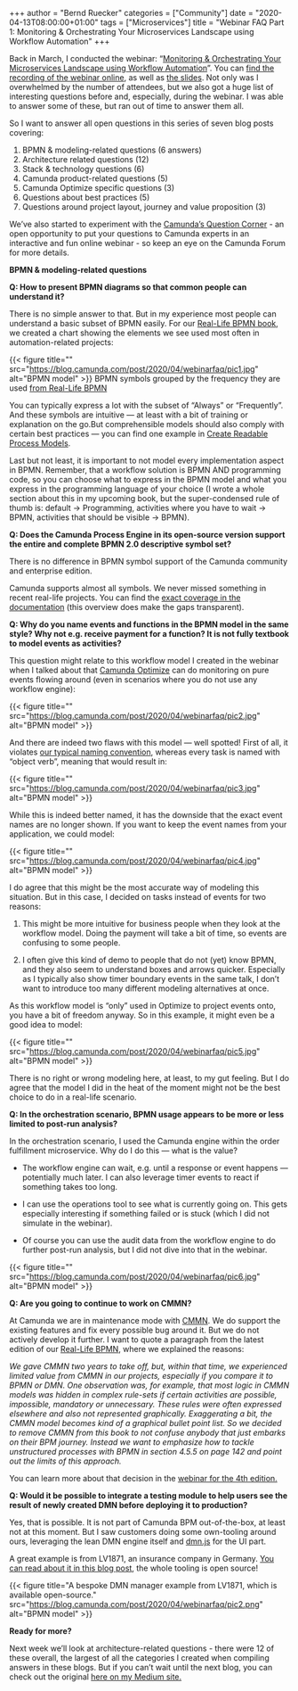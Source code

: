 +++
author = "Bernd Ruecker"
categories = ["Community"]
date = "2020-04-13T08:00:00+01:00"
tags = ["Microservices"]
title = "Webinar FAQ Part 1: Monitoring & Orchestrating Your Microservices Landscape using Workflow Automation"
+++

Back in March, I conducted the webinar: “[Monitoring & Orchestrating Your Microservices Landscape using Workflow Automation](https://camunda.com/learn/webinars/microservices-landscape-workflow-automation/)”. You can [find the recording of the webinar online](https://camunda.com/learn/fulfillment/webinars/microservices-landscape-workflow-automation-thank-you/), as well as [the slides](https://www.slideshare.net/camunda/webinar-monitoring-orchestrating-your-microservices-landscape-using-workflow-automation). Not only was I overwhelmed by the number of attendees, but we also got a huge list of interesting questions before and, especially, during the webinar. I was able to answer some of these, but ran out of time to answer them all.
<!--more-->
So I want to answer all open questions in this series of seven blog posts covering:

1. BPMN & modeling-related questions (6 answers)
2. Architecture related questions (12)
3. Stack & technology questions (6)
4. Camunda product-related questions (5)
5. Camunda Optimize specific questions (3)
6. Questions about best practices (5)
7. Questions around project layout, journey and value proposition (3)

We’ve also started to experiment with the [Camunda’s Question Corner](https://forum.camunda.org/t/feedback-camundas-question-corner/18828) - an open opportunity to put your questions to Camunda experts in an interactive and fun online webinar -  so keep an eye on the Camunda Forum for more details.

__BPMN & modeling-related questions__

__Q: How to present BPMN diagrams so that common people can understand it?__

There is no simple answer to that. But in my experience most people can understand a basic subset of BPMN easily. For our [Real-Life BPMN book](https://www.amazon.com/dp/1086302095/), we created a chart showing the elements we see used most often in automation-related projects:

{{< figure title="" src="https://blog.camunda.com/post/2020/04/webinarfaq/pic1.jpg" alt="BPMN model" >}}
BPMN symbols grouped by the frequency they are used [from Real-Life BPMN](https://www.amazon.com/dp/1086302095/)

You can typically express a lot with the subset of “Always” or “Frequently”. And these symbols are intuitive — at least with a bit of training or explanation on the go.But comprehensible models should also comply with certain best practices — you can find one example in [Create Readable Process Models](https://camunda.com/best-practices/creating-readable-process-models/).

Last but not least, it is important to not model every implementation aspect in BPMN. Remember, that a workflow solution is BPMN AND programming code, so you can choose what to express in the BPMN model and what you express in the programming language of your choice (I wrote a whole section about this in my upcoming book, but the super-condensed rule of thumb is: default → Programming, activities where you have to wait → BPMN, activities that should be visible → BPMN).

__Q: Does the Camunda Process Engine in its open-source version support the entire and complete BPMN 2.0 descriptive symbol set?__

There is no difference in BPMN symbol support of the Camunda community and enterprise edition.

Camunda supports almost all symbols. We never missed something in recent real-life projects. You can find the [exact coverage in the documentation](https://docs.camunda.org/manual/7.12/reference/bpmn20/) (this overview does make the gaps transparent).

__Q: Why do you name events and functions in the BPMN model in the same style? Why not e.g. receive payment for a function? It is not fully textbook to model events as activities?__

This question might relate to this workflow model I created in the webinar when I talked about that [Camunda Optimize](https://camunda.com/products/optimize/) can do monitoring on pure events flowing around (even in scenarios where you do not use any workflow engine):

{{< figure title="" src="https://blog.camunda.com/post/2020/04/webinarfaq/pic2.jpg" alt="BPMN model" >}}

And there are indeed two flaws with this model — well spotted! First of all, it violates [our typical naming convention](https://camunda.com/best-practices/naming-bpmn-elements/), whereas every task is named with “object verb”, meaning that would result in:

{{< figure title="" src="https://blog.camunda.com/post/2020/04/webinarfaq/pic3.jpg" alt="BPMN model" >}}

While this is indeed better named, it has the downside that the exact event names are no longer shown. If you want to keep the event names from your application, we could model:

{{< figure title="" src="https://blog.camunda.com/post/2020/04/webinarfaq/pic4.jpg" alt="BPMN model" >}}

I do agree that this might be the most accurate way of modeling this situation. But in this case, I decided on tasks instead of events for two reasons:

1. This might be more intuitive for business people when they look at the workflow model. Doing the payment will take a bit of time, so events are confusing to some people.

2. I often give this kind of demo to people that do not (yet) know BPMN, and they also seem to understand boxes and arrows quicker. Especially as I typically also show timer boundary events in the same talk, I don’t want to introduce too many different modeling alternatives at once.

As this workflow model is “only” used in Optimize to project events onto, you have a bit of freedom anyway. So in this example, it might even be a good idea to model:

{{< figure title="" src="https://blog.camunda.com/post/2020/04/webinarfaq/pic5.jpg" alt="BPMN model" >}}

There is no right or wrong modeling here, at least, to my gut feeling. But I do agree that the model I did in the heat of the moment might not be the best choice to do in a real-life scenario.

__Q: In the orchestration scenario, BPMN usage appears to be more or less limited to post-run analysis?__

In the orchestration scenario, I used the Camunda engine within the order fulfillment microservice. Why do I do this — what is the value?

- The workflow engine can wait, e.g. until a response or event happens — potentially much later. I can also leverage timer events to react if something takes too long.

- I can use the operations tool to see what is currently going on. This gets especially interesting if something failed or is stuck (which I did not simulate in the webinar).

- Of course you can use the audit data from the workflow engine to do further post-run analysis, but I did not dive into that in the webinar.

{{< figure title="" src="https://blog.camunda.com/post/2020/04/webinarfaq/pic6.jpg" alt="BPMN model" >}}

__Q: Are you going to continue to work on CMMN?__

At Camunda we are in maintenance mode with [CMMN](https://docs.camunda.org/manual/latest/reference/cmmn11/). We do support the existing features and fix every possible bug around it. But we do not actively develop it further. I want to quote a paragraph from the latest edition of our [Real-Life BPMN](https://www.amazon.com/dp/B07XC6R17R/), where we explained the reasons:

*We gave CMMN two years to take off, but, within that time, we experienced limited value from CMMN in our projects, especially if you compare it to BPMN or DMN. One observation was, for example, that most logic in CMMN models was hidden in complex rule-sets if certain activities are possible, impossible, mandatory or unnecessary. These rules were often expressed elsewhere and also not represented graphically. Exaggerating a bit, the CMMN model becomes kind of a graphical bullet point list. So we decided to remove CMMN from this book to not confuse anybody that just embarks on their BPM journey. Instead we want to emphasize how to tackle unstructured processes with BPMN in section 4.5.5 on page 142 and point out the limits of this approach.*

You can learn more about that decision in the [webinar for the 4th edition.](https://camunda.com/learn/webinars/real-life-bpmn/)

__Q: Would it be possible to integrate a testing module to help users see the result of newly created DMN before deploying it to production?__

Yes, that is possible. It is not part of Camunda BPM out-of-the-box, at least not at this moment. But I saw customers doing some own-tooling around ours, leveraging the lean DMN engine itself and [dmn.js](https://bpmn.io/toolkit/dmn-js/) for the UI part.

A great example is from LV1871, an insurance company in Germany. [You can read about it in this blog post](https://medium.com/@davidibl/dmn-manager-ed2afa73b221), the whole tooling is open source!

{{< figure title="A bespoke DMN manager example from LV1871, which is available open-source." src="https://blog.camunda.com/post/2020/04/webinarfaq/pic2.png" alt="BPMN model" >}}

__Ready for more?__

Next week we’ll look at architecture-related questions - there were 12 of these overall, the largest of all the categories I created when compiling answers in these blogs. But if you can’t wait until the next blog, you can check out the original [here on my Medium site.](https://blog.bernd-ruecker.com/microservices-webinar-faq-1a9741f4481c)
